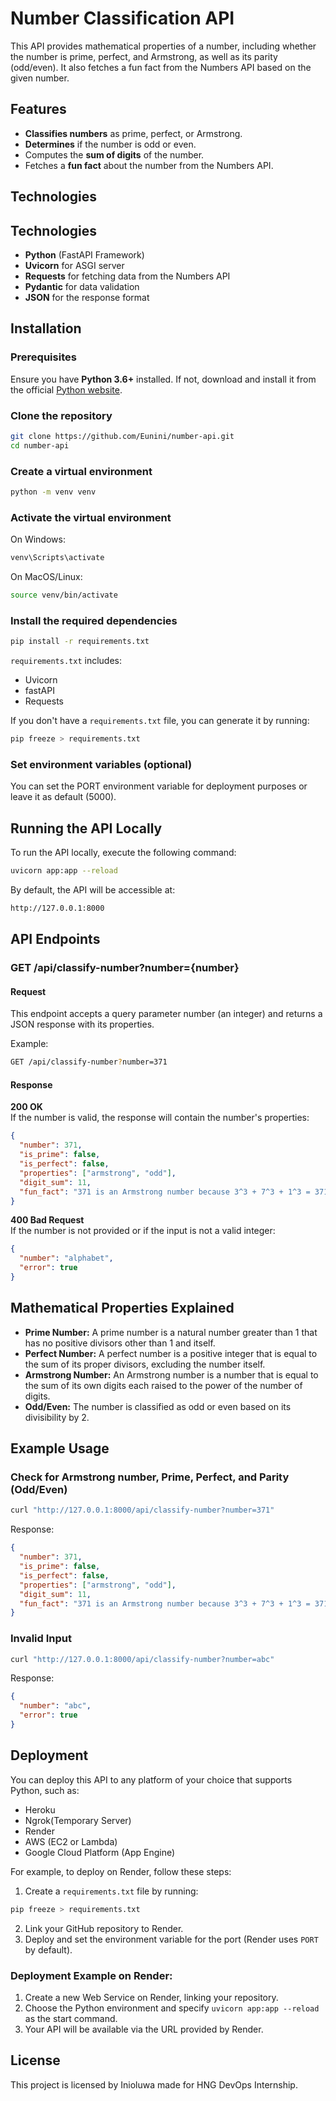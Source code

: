 
# Number Classification API

This API provides mathematical properties of a number, including whether the number is prime, perfect, and Armstrong, as well as its parity (odd/even). It also fetches a fun fact from the Numbers API based on the given number.

## Features
- **Classifies numbers** as prime, perfect, or Armstrong.
- **Determines** if the number is odd or even.
- Computes the **sum of digits** of the number.
- Fetches a **fun fact** about the number from the Numbers API.

## Technologies
## Technologies
- **Python** (FastAPI Framework)
- **Uvicorn** for ASGI server
- **Requests** for fetching data from the Numbers API
- **Pydantic** for data validation
- **JSON** for the response format

## Installation

### Prerequisites
Ensure you have **Python 3.6+** installed. If not, download and install it from the official [Python website](https://www.python.org/downloads/).

### Clone the repository
```bash
git clone https://github.com/Eunini/number-api.git
cd number-api
```

### Create a virtual environment
```bash
python -m venv venv
```

### Activate the virtual environment
On Windows:
```bash
venv\Scripts\activate
```
On MacOS/Linux:
```bash
source venv/bin/activate
```

### Install the required dependencies
```bash
pip install -r requirements.txt
```
`requirements.txt` includes:
- Uvicorn
- fastAPI
- Requests

If you don't have a `requirements.txt` file, you can generate it by running:
```bash
pip freeze > requirements.txt
```

### Set environment variables (optional)
You can set the PORT environment variable for deployment purposes or leave it as default (5000).

## Running the API Locally
To run the API locally, execute the following command:
```bash
uvicorn app:app --reload
```
By default, the API will be accessible at:
```bash
http://127.0.0.1:8000
```

## API Endpoints

### GET /api/classify-number?number={number}
#### Request
This endpoint accepts a query parameter number (an integer) and returns a JSON response with its properties.

Example:
```bash
GET /api/classify-number?number=371
```

#### Response

**200 OK**  
If the number is valid, the response will contain the number's properties:
```json
{
  "number": 371,
  "is_prime": false,
  "is_perfect": false,
  "properties": ["armstrong", "odd"],
  "digit_sum": 11,
  "fun_fact": "371 is an Armstrong number because 3^3 + 7^3 + 1^3 = 371"
}
```

**400 Bad Request**  
If the number is not provided or if the input is not a valid integer:
```json
{
  "number": "alphabet",
  "error": true
}
```

## Mathematical Properties Explained
- **Prime Number:** A prime number is a natural number greater than 1 that has no positive divisors other than 1 and itself.
- **Perfect Number:** A perfect number is a positive integer that is equal to the sum of its proper divisors, excluding the number itself.
- **Armstrong Number:** An Armstrong number is a number that is equal to the sum of its own digits each raised to the power of the number of digits.
- **Odd/Even:** The number is classified as odd or even based on its divisibility by 2.

## Example Usage

### Check for Armstrong number, Prime, Perfect, and Parity (Odd/Even)
```bash
curl "http://127.0.0.1:8000/api/classify-number?number=371"
```
Response:
```json
{
  "number": 371,
  "is_prime": false,
  "is_perfect": false,
  "properties": ["armstrong", "odd"],
  "digit_sum": 11,
  "fun_fact": "371 is an Armstrong number because 3^3 + 7^3 + 1^3 = 371"
}
```

### Invalid Input
```bash
curl "http://127.0.0.1:8000/api/classify-number?number=abc"
```
Response:
```json
{
  "number": "abc",
  "error": true
}
```

## Deployment
You can deploy this API to any platform of your choice that supports Python, such as:
- Heroku
- Ngrok(Temporary Server)
- Render
- AWS (EC2 or Lambda)
- Google Cloud Platform (App Engine)

For example, to deploy on Render, follow these steps:
1. Create a `requirements.txt` file by running:
```bash
pip freeze > requirements.txt
```
2. Link your GitHub repository to Render.
3. Deploy and set the environment variable for the port (Render uses `PORT` by default).

### Deployment Example on Render:
1. Create a new Web Service on Render, linking your repository.
2. Choose the Python environment and specify `uvicorn app:app --reload` as the start command.
3. Your API will be available via the URL provided by Render.

## License
This project is licensed by Inioluwa made for HNG DevOps Internship.
